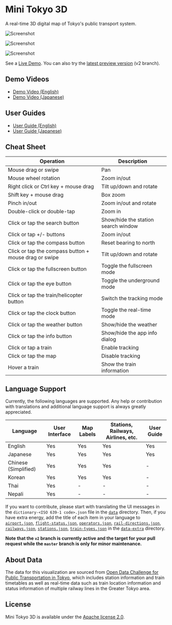 # Mini Tokyo 3D

A real-time 3D digital map of Tokyo's public transport system.

![Screenshot](https://nagix.github.io/mini-tokyo-3d/images/screenshot1.jpg)

![Screenshot](https://nagix.github.io/mini-tokyo-3d/images/screenshot2.jpg)

![Screenshot](https://nagix.github.io/mini-tokyo-3d/images/screenshot3.jpg)

See a [Live Demo](https://nagix.github.io/mini-tokyo-3d). You can also try the [latest preview version](https://nagix.github.io/mini-tokyo-3d-preview) (v2 branch).

## Demo Videos

- [Demo Video (English)](https://youtu.be/sxFEwj0sBJk)
- [Demo Video (Japanese)](https://youtu.be/_3N651UnxDA)

## User Guides

- [User Guide (English)](https://github.com/nagix/mini-tokyo-3d/blob/master/USER_GUIDE-en.md)
- [User Guide (Japanese)](https://github.com/nagix/mini-tokyo-3d/blob/master/USER_GUIDE-ja.md)

## Cheat Sheet

Operation | Description
--- | ---
Mouse drag or swipe | Pan
Mouse wheel rotation | Zoom in/out
Right click or Ctrl key + mouse drag | Tilt up/down and rotate
Shift key + mouse drag | Box zoom
Pinch in/out | Zoom in/out and rotate
Double-click or double-tap | Zoom in
Click or tap the search button | Show/hide the station search window
Click or tap +/- buttons | Zoom in/out
Click or tap the compass button | Reset bearing to north
Click or tap the compass button + mouse drag or swipe | Tilt up/down and rotate
Click or tap the fullscreen button | Toggle the fullscreen mode
Click or tap the eye button | Toggle the underground mode
Click or tap the train/helicopter button | Switch the tracking mode
Click or tap the clock button | Toggle the real-time mode
Click or tap the weather button | Show/hide the weather
Click or tap the info button | Show/hide the app info dialog
Click or tap a train | Enable tracking
Click or tap the map | Disable tracking
Hover a train | Show the train information

## Language Support

Currently, the following languages are supported. Any help or contribution with translations and additional language support is always greatly appreciated.

Language | User Interface | Map Labels | Stations, Railways, Airlines, etc. | User Guide
--- | --- | --- | --- | ---
English | Yes | Yes | Yes | Yes
Japanese | Yes | Yes | Yes | Yes
Chinese (Simplified) | Yes | Yes | Yes | -
Korean | Yes | Yes | Yes | -
Thai | Yes | - | - | -
Nepali | Yes | - | - | -

If you want to contribute, please start with translating the UI messages in the `dictionary-<ISO 639-1 code>.json` file in the [`data`](https://github.com/nagix/mini-tokyo-3d/tree/v2/data) directory. Then, if you have extra energy, add the title of each item in your language to [`airport.json`](https://github.com/nagix/mini-tokyo-3d/blob/v2/data-extra/airports.json), [`flight-status.json`](https://github.com/nagix/mini-tokyo-3d/blob/v2/data-extra/flight-status.json), [`operators.json`](https://github.com/nagix/mini-tokyo-3d/blob/v2/data-extra/operators.json), [`rail-directions.json`](https://github.com/nagix/mini-tokyo-3d/blob/v2/data-extra/rail-directions.json), [`railways.json`](https://github.com/nagix/mini-tokyo-3d/blob/v2/data-extra/railways.json), [`stations.json`](https://github.com/nagix/mini-tokyo-3d/blob/v2/data-extra/stations.json), [`train-types.json`](https://github.com/nagix/mini-tokyo-3d/blob/v2/data-extra/train-types.json) in the [`data-extra`](https://github.com/nagix/mini-tokyo-3d/tree/v2/data-extra) directory.

**Note that the `v2` branch is currently active and the target for your pull request while the `master` branch is only for minor maintenance.**

## About Data

The data for this visualization are sourced from [Open Data Challenge for Public Transportation in Tokyo](https://tokyochallenge.odpt.org/en/), which includes station information and train timetables as well as real-time data such as train location information and status information of multiple railway lines in the Greater Tokyo area.

## License

Mini Tokyo 3D is available under the [Apache license 2.0](opensource.org/licenses/Apache-2.0).
